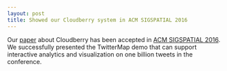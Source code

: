 ```yaml
---
layout: post
title: Showed our Cloudberry system in ACM SIGSPATIAL 2016
---
```


Our [paper](https://chenli.ics.uci.edu//wp-content/uploads/chenli/2016/11/Cloudberry-ACM-GIS2016.pdf)
about Cloudberry has been accepted in [ACM SIGSPATIAL 2016](sigspatial2016.sigspatial.org).
We successfully presented the TwitterMap demo that can support interactive analytics and visualization on one billion tweets in the conference.
